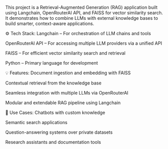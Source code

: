 This project is a Retrieval-Augmented Generation (RAG) application built using Langchain, OpenRouterAI API, and FAISS for vector similarity search. It demonstrates how to combine LLMs with external knowledge bases to build smarter, context-aware applications.

⚙️ Tech Stack:
Langchain – For orchestration of LLM chains and tools

OpenRouterAI API – For accessing multiple LLM providers via a unified API

FAISS – For efficient vector similarity search and retrieval

Python – Primary language for development

💡 Features:
Document ingestion and embedding with FAISS

Contextual retrieval from the knowledge base

Seamless integration with multiple LLMs via OpenRouterAI

Modular and extendable RAG pipeline using Langchain

🚀 Use Cases:
Chatbots with custom knowledge

Semantic search applications

Question-answering systems over private datasets

Research assistants and documentation tools
